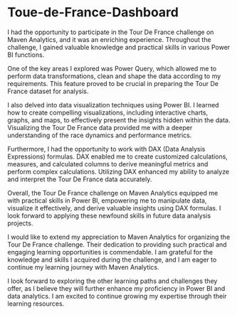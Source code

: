 # Toue-de-France-Dashboard

I had the opportunity to participate in the Tour De France challenge on Maven Analytics, and it was an enriching experience. Throughout the challenge, I gained valuable knowledge and practical skills in various Power BI functions.

One of the key areas I explored was Power Query, which allowed me to perform data transformations, clean and shape the data according to my requirements. This feature proved to be crucial in preparing the Tour De France dataset for analysis.

I also delved into data visualization techniques using Power BI. I learned how to create compelling visualizations, including interactive charts, graphs, and maps, to effectively present the insights hidden within the data. Visualizing the Tour De France data provided me with a deeper understanding of the race dynamics and performance metrics.

Furthermore, I had the opportunity to work with DAX (Data Analysis Expressions) formulas. DAX enabled me to create customized calculations, measures, and calculated columns to derive meaningful metrics and perform complex calculations. Utilizing DAX enhanced my ability to analyze and interpret the Tour De France data accurately.

Overall, the Tour De France challenge on Maven Analytics equipped me with practical skills in Power BI, empowering me to manipulate data, visualize it effectively, and derive valuable insights using DAX formulas. I look forward to applying these newfound skills in future data analysis projects.

I would like to extend my appreciation to Maven Analytics for organizing the Tour De France challenge. Their dedication to providing such practical and engaging learning opportunities is commendable. I am grateful for the knowledge and skills I acquired during the challenge, and I am eager to continue my learning journey with Maven Analytics.

I look forward to exploring the other learning paths and challenges they offer, as I believe they will further enhance my proficiency in Power BI and data analytics. I am excited to continue growing my expertise through their learning resources. 
